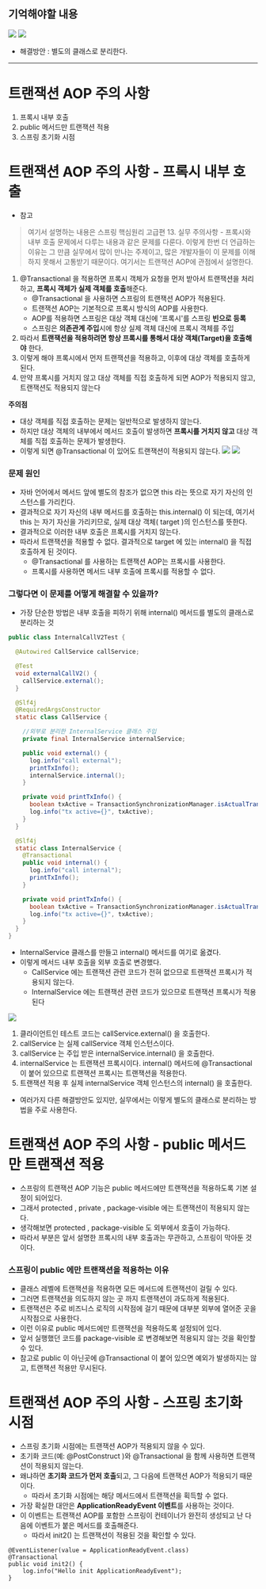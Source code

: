 ## 기억해야할 내용
![](https://i.imgur.com/jEUJwSO.png)
![](https://i.imgur.com/eFQEgID.png)
- 해결방안 : 별도의 클래스로 분리한다.
---

# 트랜잭션 AOP 주의 사항
1. 프록시 내부 호출
2. public 메서드만 트랜잭션 적용
3. 스프링 초기화 시점

# 트랜잭션 AOP 주의 사항 - 프록시 내부 호출
- 참고
> 여기서 설명하는 내용은 스프링 핵심원리 고급편 13. 실무 주의사항 - 프록시와 내부 호출 문제에서 다루는 내용과 같은 문제를 다룬다. 
> 이렇게 한번 더 언급하는 이유는 그 만큼 실무에서 많이 만나는 주제이고, 많은 개발자들이 이 문제를 이해하지 못해서 고통받기 때문이다.
> 여기서는 트랜잭션 AOP에 관점에서 설명한다.

1. @Transactional 을 적용하면 프록시 객체가 요청을 먼저 받아서 트랜잭션을 처리하고, **프록시 객체가 실제 객체를 호출**해준다.
    - @Transactional 을 사용하면 스프링의 트랜잭션 AOP가 적용된다.
    - 트랜잭션 AOP는 기본적으로 프록시 방식의 AOP를 사용한다.
    - AOP를 적용하면 스프링은 대상 객체 대신에 '프록시'를 스프링 **빈으로 등록**
    - 스프링은 **의존관계 주입**시에 항상 실제 객체 대신에 프록시 객체를 주입
2.  따라서 **트랜잭션을 적용하려면 항상 프록시를 통해서 대상 객체(Target)을 호출해야** 한다.
3. 이렇게 해야 프록시에서 먼저 트랜잭션을 적용하고, 이후에 대상 객체를 호출하게 된다.
4. 만약 프록시를 거치지 않고 대상 객체를 직접 호출하게 되면 AOP가 적용되지 않고, 트랜잭션도 적용되지 않는다

**주의점**

- 대상 객체를 직접 호출하는 문제는 일반적으로 발생하지 않는다. 
- 하지만 대상 객체의 내부에서 메서드 호출이 발생하면 **프록시를 거치지 않고** 대상 객체를 직접 호출하는 문제가 발생한다.
- 이렇게 되면 @Transactional 이 있어도 트랜잭션이 적용되지 않는다.
![](https://i.imgur.com/jEUJwSO.png)
![](https://i.imgur.com/eFQEgID.png)



### 문제 원인
- 자바 언어에서 메서드 앞에 별도의 참조가 없으면 this 라는 뜻으로 자기 자신의 인스턴스를 가리킨다.  
- 결과적으로 자기 자신의 내부 메서드를 호출하는 this.internal() 이 되는데, 여기서 this 는 자기 자신을 가리키므로, 실제 대상 객체( target )의 인스턴스를 뜻한다.   
- 결과적으로 이러한 내부 호출은 프록시를 거치지 않는다.   
- 따라서 트랜잭션을 적용할 수 없다. 결과적으로 target 에 있는 internal() 을 직접 호출하게 된 것이다.
    - @Transactional 를 사용하는 트랜잭션 AOP는 프록시를 사용한다. 
    - 프록시를 사용하면 메서드 내부 호출에 프록시를 적용할 수 없다.


### 그렇다면 이 문제를 어떻게 해결할 수 있을까?
- 가장 단순한 방법은 내부 호출을 피하기 위해 internal() 메서드를 별도의 클래스로 분리하는 것

```java
public class InternalCallV2Test {

  @Autowired CallService callService;

  @Test
  void externalCallV2() {
    callService.external();
  }

  @Slf4j
  @RequiredArgsConstructor
  static class CallService {

    //외부로 분리한 InternalService 클래스 주입
    private final InternalService internalService;

    public void external() {
      log.info("call external");
      printTxInfo();
      internalService.internal();
    }

    private void printTxInfo() {
      boolean txActive = TransactionSynchronizationManager.isActualTransactionActive();
      log.info("tx active={}", txActive);
    }
  }
```
```java
  @Slf4j
  static class InternalService {
    @Transactional
    public void internal() {
      log.info("call internal");
      printTxInfo();
    }

    private void printTxInfo() {
      boolean txActive = TransactionSynchronizationManager.isActualTransactionActive();
      log.info("tx active={}", txActive);
    }
  }
}
```
- InternalService 클래스를 만들고 internal() 메서드를 여기로 옮겼다.
- 이렇게 메서드 내부 호출을 외부 호출로 변경했다.
    - CallService 에는 트랜잭션 관련 코드가 전혀 없으므로 트랜잭션 프록시가 적용되지 않는다.
    - InternalService 에는 트랜잭션 관련 코드가 있으므로 트랜잭션 프록시가 적용된다

![](https://i.imgur.com/6A5tQfM.png)

1. 클라이언트인 테스트 코드는 callService.external() 을 호출한다.
2. callService 는 실제 callService 객체 인스턴스이다.
3. callService 는 주입 받은 internalService.internal() 을 호출한다.
4. internalService 는 트랜잭션 프록시이다. internal() 메서드에 @Transactional 이 붙어
   있으므로 트랜잭션 프록시는 트랜잭션을 적용한다.
5. 트랜잭션 적용 후 실제 internalService 객체 인스턴스의 internal() 을 호출한다.

* 여러가지 다른 해결방안도 있지만, 실무에서는 이렇게 별도의 클래스로 분리하는 방법을 주로 사용한다.


# 트랜잭션 AOP 주의 사항 - public 메서드만 트랜잭션 적용
- 스프링의 트랜잭션 AOP 기능은 public 메서드에만 트랜잭션을 적용하도록 기본 설정이 되어있다.
- 그래서 protected , private , package-visible 에는 트랜잭션이 적용되지 않는다. 
- 생각해보면 protected , package-visible 도 외부에서 호출이 가능하다. 
- 따라서 부분은 앞서 설명한 프록시의 내부 호출과는 무관하고, 스프링이 막아둔 것이다.

### 스프링이 public 에만 트랜잭션을 적용하는 이유

- 클래스 레벨에 트랜잭션을 적용하면 모든 메서드에 트랜잭션이 걸릴 수 있다.
- 그러면 트랜잭션을 의도하지 않는 곳 까지 트랜잭션이 과도하게 적용된다.
- 트랜잭션은 주로 비즈니스 로직의 시작점에 걸기 때문에 대부분 외부에 열어준 곳을 시작점으로 사용한다.
- 이런 이유로 public 메서드에만 트랜잭션을 적용하도록 설정되어 있다.
- 앞서 실행했던 코드를 package-visible 로 변경해보면 적용되지 않는 것을 확인할 수 있다.
- 참고로 public 이 아닌곳에 @Transactional 이 붙어 있으면 예외가 발생하지는 않고, 트랜잭션 적용만 무시된다.

# 트랜잭션 AOP 주의 사항 - 스프링 초기화 시점
- 스프링 초기화 시점에는 트랜잭션 AOP가 적용되지 않을 수 있다.
- 초기화 코드(예: @PostConstruct )와 @Transactional 을 함께 사용하면 트랜잭션이 적용되지 않는다.
- 왜냐하면 **초기화 코드가 먼저 호출**되고, 그 다음에 트랜잭션 AOP가 적용되기 때문이다. 
    - 따라서 초기화 시점에는 해당 메서드에서 트랜잭션을 획득할 수 없다.
- 가장 확실한 대안은 **ApplicationReadyEvent 이벤트**를 사용하는 것이다.
- 이 이벤트는 트랜잭션 AOP를 포함한 스프링이 컨테이너가 완전히 생성되고 난 다음에 이벤트가 붙은 메서드를 호출해준다. 
    - 따라서 init2() 는 트랜잭션이 적용된 것을 확인할 수 있다.
```
@EventListener(value = ApplicationReadyEvent.class)
@Transactional
public void init2() {
    log.info("Hello init ApplicationReadyEvent");
}
```
